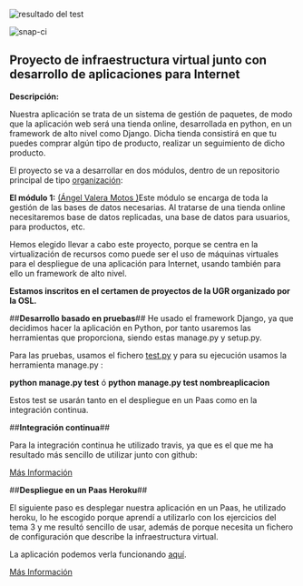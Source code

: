 ![resultado del test](https://travis-ci.org/AngelValera/proyectoIV-Modulo-1.svg?branch=master)

![snap-ci](https://snap-ci.com/AngelValera/proyectoIV-Modulo-1/branch/master/build_image)

## **Proyecto de infraestructura virtual junto con desarrollo de aplicaciones para Internet** ##

**Descripción:**

Nuestra aplicación se trata de un sistema de gestión de paquetes, de modo que la aplicación web será una tienda online, desarrollada en python, en un framework de alto nivel como Django. Dicha tienda consistirá en que tu puedes comprar algún tipo de producto, realizar un seguimiento de dicho producto.

El proyecto se va a desarrollar en dos módulos, dentro de un repositorio principal de  tipo [organización](https://github.com/ProyectoIV-DAI/ProyectoIV-Modulo-Principal.git):

**El módulo 1:**  [(Ángel Valera Motos )](https://github.com/AngelValera/proyectoIV-Modulo-1.git)Este módulo se encarga de toda la gestión de las bases de datos necesarias. Al tratarse de una tienda online necesitaremos base de datos replicadas, una base de datos para usuarios, para productos, etc. 

Hemos elegido llevar a cabo este proyecto, porque se centra en la virtualización de recursos como puede ser el uso de máquinas virtuales para el despliegue de una aplicación para Internet, usando también para ello un framework de alto nivel.

**Estamos inscritos en el certamen de proyectos de la UGR organizado por la OSL.**



##**Desarrollo basado en pruebas**##
He usado el framework Django, ya que decidimos hacer la aplicación en Python, por tanto usaremos las herramientas que proporciona, siendo estas manage.py y setup.py.

Para las pruebas, usamos el fichero [test.py](https://github.com/AngelValera/proyectoIV-Modulo-1/blob/master/merka/tests.py) y para su ejecución usamos la herramienta manage.py :

**python manage.py test** ó **python manage.py test nombreaplicacion**

Estos test se usarán tanto en el despliegue en un Paas como en la integración continua.

##**Integración continua**##

Para la integración continua he utilizado travis, ya que es el que me ha resultado más sencillo de utilizar junto con github:


[Más Información](https://github.com/AngelValera/proyectoIV-Modulo-1/blob/master/Documentacion/IntCont.md)

##**Despliegue en un Paas Heroku**##

El siguiente paso es desplegar nuestra aplicación en un Paas, he utilizado heroku, lo he escogido porque aprendí a utilizarlo con los ejercicios del tema 3 y me resultó sencillo de usar, además de porque necesita un fichero de configuración que describe la infraestructura virtual.

La aplicación podemos verla funcionando [aquí](https://proyecto-merka.herokuapp.com/).

[Más Información](https://github.com/AngelValera/proyectoIV-Modulo-1/blob/master/Documentacion/PAAS.md)








